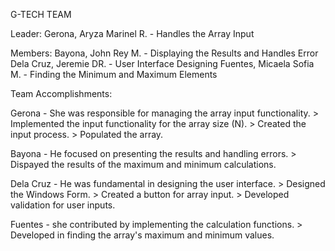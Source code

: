 G-TECH TEAM

Leader: Gerona, Aryza Marinel R. - Handles the Array Input

Members:
  Bayona, John Rey M. -  Displaying the Results and Handles Error 
  Dela Cruz, Jeremie DR. - User Interface Designing
  Fuentes, Micaela Sofia M. - Finding the Minimum and Maximum Elements

Team Accomplishments:

  Gerona - She was responsible for managing the array input functionality.
    > Implemented the input functionality for the array size (N). 
    > Created the input process.
    > Populated the array.
    
  Bayona - He focused on presenting the results and handling errors.
    > Dispayed the results of the maximum and minimum calculations.
    
  Dela Cruz - He was fundamental in designing the user interface. 
    > Designed the Windows Form.
    > Created a button for array input.
    > Developed validation for user inputs. 

  Fuentes - she contributed by implementing the calculation functions.
    > Developed in finding the array's maximum and minimum values.

